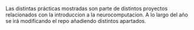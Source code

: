 Las distintas prácticas mostradas son parte de distintos proyectos relacionados con la introduccion a la neurocomputacion.
A lo largo del año se irá modificando el repo añadiendo distintos apartados.
